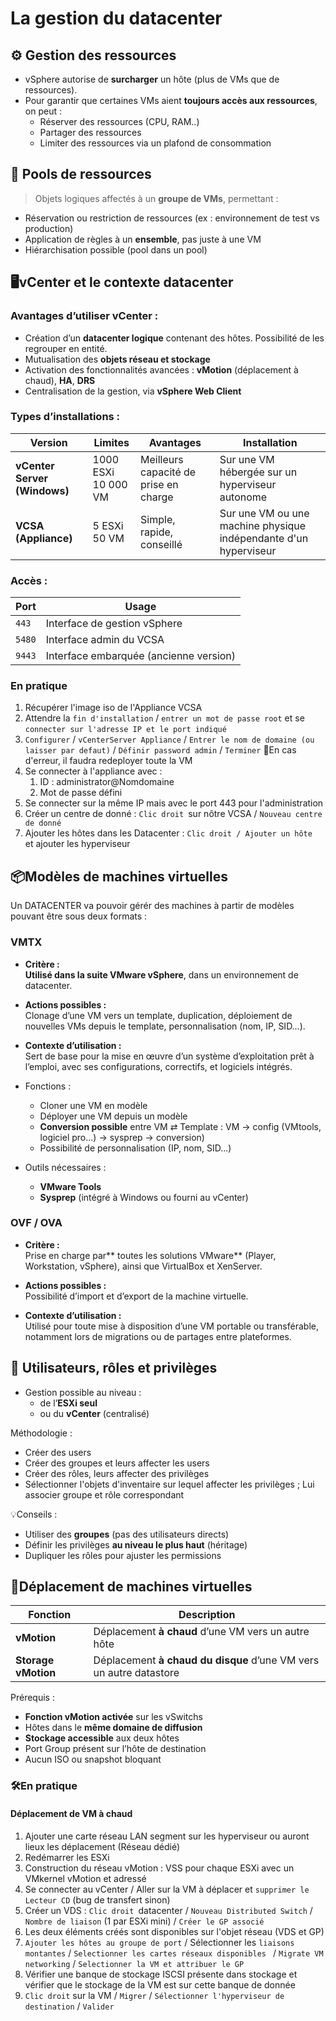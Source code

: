 # La gestion du datacenter

## ⚙️ Gestion des ressources

- vSphere autorise de **surcharger** un hôte (plus de VMs que de ressources).
- Pour garantir que certaines VMs aient **toujours accès aux ressources**, on peut :
	- Réserver des ressources (CPU, RAM..)
	- Partager des ressources
	- Limiter des ressources via un plafond de consommation

## 🧩 Pools de ressources

> Objets logiques affectés à un **groupe de VMs**, permettant :
- Réservation ou restriction de ressources (ex : environnement de test vs production)
- Application de règles à un **ensemble**, pas juste à une VM
- Hiérarchisation possible (pool dans un pool)


## 🖥️vCenter et le contexte datacenter

### Avantages d’utiliser vCenter :
- Création d’un **datacenter logique** contenant des hôtes. Possibilité de les regrouper en entité.
- Mutualisation des **objets réseau et stockage**
- Activation des fonctionnalités avancées : **vMotion** (déplacement à chaud), **HA**, **DRS**
- Centralisation de la gestion, via **vSphere Web Client**

### Types d’installations :

| Version                      | Limites                | Avantages                             | Installation                                                     |
| ---------------------------- | ---------------------- | ------------------------------------- | ---------------------------------------------------------------- |
| **vCenter Server (Windows)** | 1000 ESXi<br>10 000 VM | Meilleurs capacité de prise en charge | Sur une VM hébergée sur un hyperviseur autonome                  |
| **VCSA (Appliance)**         | 5 ESXi<br>50 VM        | Simple, rapide, conseillé             | Sur une VM ou une machine physique indépendante d'un hyperviseur |
### Accès :

|Port|Usage|
|---|---|
|`443`|Interface de gestion vSphere|
|`5480`|Interface admin du VCSA|
|`9443`|Interface embarquée (ancienne version)|
### En pratique 

1. Récupérer l'image iso de l'Appliance VCSA
2. Attendre la ``fin d'installation`` / ``entrer un mot de passe root`` et se ``connecter sur l'adresse IP et le port indiqué``
3. ``Configurer`` / ``vCenterServer Appliance`` / ``Entrer le nom de domaine (ou laisser par defaut)`` / ``Définir password admin`` / ``Terminer``
	🚨En cas d'erreur, il faudra redeployer toute la VM 
4. Se connecter à l'appliance avec : 
	1. ID : administrator@Nomdomaine
	2. Mot de passe défini 
5. Se connecter sur la même IP mais avec le port 443 pour l'administration
6. Créer un centre de donné : ``Clic droit ``sur nôtre VCSA / ``Nouveau centre de donné`` 
7. Ajouter les hôtes dans les Datacenter : ``Clic droit / Ajouter un hôte `` et ajouter les hyperviseur

## 📦Modèles de machines virtuelles

Un DATACENTER va pouvoir gérér des machines à partir de modèles pouvant être sous deux formats : 

<!-- tabs:start --> 
### **VMTX**

- **Critère :**  
    **Utilisé dans la suite VMware vSphere**, dans un environnement de datacenter.

- **Actions possibles :**  
    Clonage d’une VM vers un template, duplication, déploiement de nouvelles VMs depuis le template, personnalisation (nom, IP, SID…).


- **Contexte d’utilisation :**  
    Sert de base pour la mise en œuvre d’un système d’exploitation prêt à l’emploi, avec ses configurations, correctifs, et logiciels intégrés.

- Fonctions :
	- Cloner une VM en modèle
	- Déployer une VM depuis un modèle
	- **Conversion possible** entre VM ⇄ Template : 
		  VM -> config (VMtools, logiciel pro...) -> sysprep -> conversion)
	- Possibilité de personnalisation (IP, nom, SID...)

- Outils nécessaires :
	- **VMware Tools**
	- **Sysprep** (intégré à Windows ou fourni au vCenter)
### **OVF / OVA**

- **Critère :**  
    Prise en charge par** toutes les solutions VMware** (Player, Workstation, vSphere), ainsi que VirtualBox et XenServer.  

- **Actions possibles :**  
    Possibilité d’import et d’export de la machine virtuelle.  

- **Contexte d’utilisation :**  
    Utilisé pour toute mise à disposition d’une VM portable ou transférable, notamment lors de migrations ou de partages entre plateformes.
<!-- tabs:end --> 

## 🔐 Utilisateurs, rôles et privilèges

- Gestion possible au niveau :
    - de l’**ESXi seul**
    - ou du **vCenter** (centralisé)

Méthodologie : 
- Créer des users
- Créer des groupes et leurs affecter les users
- Créer des rôles, leurs affecter des privilèges
- Sélectionner l'objets d'inventaire sur lequel affecter les privilèges ; Lui associer groupe et rôle correspondant

 💡Conseils :
- Utiliser des **groupes** (pas des utilisateurs directs)
- Définir les privilèges **au niveau le plus haut** (héritage)
- Dupliquer les rôles pour ajuster les permissions

## 🚀Déplacement de machines virtuelles

| Fonction            | Description                                                        |
| ------------------- | ------------------------------------------------------------------ |
| **vMotion**         | Déplacement **à chaud** d’une VM vers un autre hôte                |
| **Storage vMotion** | Déplacement **à chaud du disque** d’une VM vers un autre datastore |
Prérequis :
- **Fonction vMotion activée** sur les vSwitchs
- Hôtes dans le **même domaine de diffusion**
- **Stockage accessible** aux deux hôtes
- Port Group présent sur l’hôte de destination
- Aucun ISO ou snapshot bloquant

### 🛠️En pratique 

#### Déplacement de VM à chaud

1. Ajouter une carte réseau LAN segment sur les hyperviseur ou auront lieux les déplacement (Réseau dédié)
2. Redémarrer les ESXi
3. Construction du réseau vMotion : VSS pour chaque ESXi avec un VMkernel vMotion et adressé 
4. Se connecter au vCenter / Aller sur la VM à déplacer et ``supprimer le Lecteur CD`` (bug de transfert sinon)
5. Créer un VDS  : ``Clic droit ``datacenter / ``Nouveau Distributed Switch`` / ``Nombre de liaison`` (1 par ESXi mini) / ``Créer le GP associé `` 
6. Les deux éléments créés sont disponibles sur l'objet réseau (VDS et GP)
7. ``Ajouter les hôtes au groupe de port`` / Sélectionner les ``liaisons montantes`` / ``Selectionner les cartes réseaux disponibles `` / ``Migrate VM networking`` / ``Selectionner la VM et attribuer le GP``
8. Vérifier une banque de stockage ISCSI présente dans stockage et vérifier que le stockage de la VM est sur cette banque de donnée 
9. ``Clic droit`` sur la VM / ``Migrer`` / ``Sélectionner l'hyperviseur de destination`` / ``Valider``


